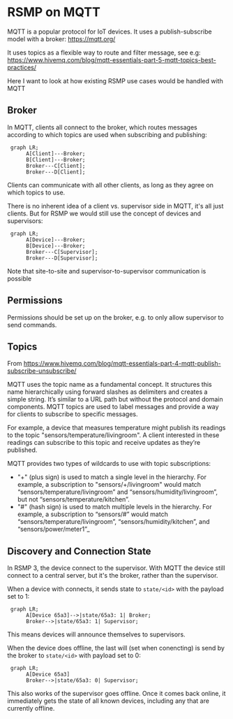 # RSMP on MQTT
MQTT is a popular protocol for IoT devices. It uses a publish-subscribe model with a broker:
https://mqtt.org/

It uses topics as a flexible way to route and filter message, see e.g:
https://www.hivemq.com/blog/mqtt-essentials-part-5-mqtt-topics-best-practices/

Here I want to look at how existing RSMP use cases would be handled with MQTT

## Broker
In MQTT, clients all connect to the broker, which routes messages according to which topics are used when subscribing and publishing:

```mermaid
 graph LR;
      A[Client]---Broker;
      B[Client]---Broker;
      Broker---C[Client];
      Broker---D[Client];
```

Clients can communicate with all other clients, as long as they agree on which topics to use.

There is no inherent idea of a client vs. supervisor side in MQTT, it's all just clients. But for RSMP we would still use the concept of devices and supervisors:

```mermaid
 graph LR;
      A[Device]---Broker;
      B[Device]---Broker;
      Broker---C[Supervisor];
      Broker---D[Supervisor];
```
Note that site-to-site and supervisor-to-supervisor communication is possible

## Permissions
Permissions should be set up on the broker, e.g. to only allow supervisor to send commands.

## Topics
From https://www.hivemq.com/blog/mqtt-essentials-part-4-mqtt-publish-subscribe-unsubscribe/

MQTT uses the topic name as a fundamental concept. It structures this name hierarchically using forward slashes as delimiters and creates a simple string. It’s similar to a URL path but without the protocol and domain components. MQTT topics are used to label messages and provide a way for clients to subscribe to specific messages.

For example, a device that measures temperature might publish its readings to the topic "sensors/temperature/livingroom". A client interested in these readings can subscribe to this topic and receive updates as they’re published.

MQTT provides two types of wildcards to use with topic subscriptions:

- "+" (plus sign) is used to match a single level in the hierarchy. For example, a subscription to "sensors/+/livingroom" would match “sensors/temperature/livingroom” and “sensors/humidity/livingroom”, but not “sensors/temperature/kitchen”.
- "#" (hash sign) is used to match multiple levels in the hierarchy. For example, a subscription to “sensors/#” would match “sensors/temperature/livingroom”, “sensors/humidity/kitchen”, and “sensors/power/meter1”_


## Discovery and Connection State
In RSMP 3, the device connect to the supervisor. With MQTT the device still connect to a central server, but it's the broker, rather than the supervisor.

When a device with <id> connects, it sends state to `state/<id>` with the payload set to 1:
```mermaid
 graph LR;
      A[Device 65a3]-->|state/65a3: 1| Broker;
      Broker-->|state/65a3: 1| Supervisor;
```

This means devices will announce themselves to supervisors.

When the device does offline, the last will (set when conencting) is send by the broker to `state/<id>` with payload set to 0:

```mermaid
 graph LR;
      A[Device 65a3]
      Broker-->|state/65a3: 0| Supervisor;
```
This also works of the supervisor goes offline. Once it comes back online, it immediately gets the state of all known devices, including any that are currently offline.

